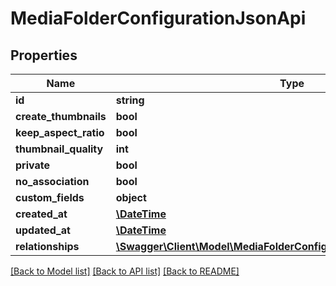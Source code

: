 # MediaFolderConfigurationJsonApi

## Properties
Name | Type | Description | Notes
------------ | ------------- | ------------- | -------------
**id** | **string** |  | [optional] 
**create_thumbnails** | **bool** |  | [optional] 
**keep_aspect_ratio** | **bool** |  | [optional] 
**thumbnail_quality** | **int** |  | [optional] 
**private** | **bool** |  | [optional] 
**no_association** | **bool** |  | [optional] 
**custom_fields** | **object** |  | [optional] 
**created_at** | [**\DateTime**](\DateTime.md) |  | 
**updated_at** | [**\DateTime**](\DateTime.md) |  | [optional] 
**relationships** | [**\Swagger\Client\Model\MediaFolderConfigurationJsonApiRelationships**](MediaFolderConfigurationJsonApiRelationships.md) |  | [optional] 

[[Back to Model list]](../../README.md#documentation-for-models) [[Back to API list]](../../README.md#documentation-for-api-endpoints) [[Back to README]](../../README.md)


